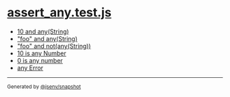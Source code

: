 # [assert_any.test.js](../assert_any.test.js)



- [10 and any(String)](10_and_any(string)/10_and_any(string).md)
- ["foo" and any(String)](foo_and_any(string)/foo_and_any(string).md)
- ["foo" and not(any(String))](foo_and_not(any(string))/foo_and_not(any(string)).md)
- [10 is any Number](10_is_any_number/10_is_any_number.md)
- [0 is any number](0_is_any_number/0_is_any_number.md)
- [any Error](any_error/any_error.md)

---

<sub>
  Generated by <a href="https://github.com/jsenv/core/tree/main/packages/independent/snapshot">@jsenv/snapshot</a>
</sub>